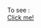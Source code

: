 To see : 
<br>
<a href = "https://venkatesh-k-2002.github.io/Frontend-mentor-challange-6/"> Click me!</a>
